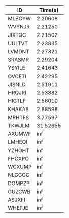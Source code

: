 |ID|Time(s)|
|-|-|
|MLBOYW|2.20608|
|WVYNJR|2.21250|
|JIXTQC|2.21502|
|UULTVT|2.23835|
|LVMDNT|2.27321|
|SRASMR|2.29204|
|YSYILE|2.41643|
|OVCETL|2.42295|
|JISNLD|2.51911|
|HRQJRI|2.53882|
|HIGTLF|2.56010|
|KHAKAB|2.88598|
|MRHTFS|3.77597|
|TKWJLM|31.52655|
|AXUMWF|inf|
|LMHEQI|inf|
|YZHOHT|inf|
|FHCXPO|inf|
|WCXUMP|inf|
|NLGGGC|inf|
|DOMPZP|inf|
|GUZCWB|inf|
|ASJXFI|inf|
|WHEFJE|inf|
